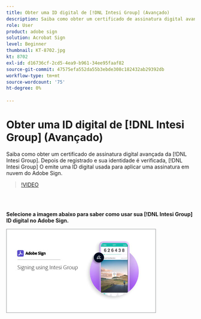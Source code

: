 ```yaml
---
title: Obter uma ID digital de [!DNL Intesi Group] (Avançado)
description: Saiba como obter um certificado de assinatura digital avançada da [!DNL Intesi Group]
role: User
product: adobe sign
solution: Acrobat Sign
level: Beginner
thumbnail: KT-8702.jpg
kt: 8702
exl-id: d16736cf-2cd5-4ea9-b961-34ee95faaf82
source-git-commit: 47575efa552da55b3ebde308c182432ab29392db
workflow-type: tm+mt
source-wordcount: '75'
ht-degree: 0%

---
```


# Obter uma ID digital de [!DNL Intesi Group] (Avançado)

Saiba como obter um certificado de assinatura digital avançada da [!DNL Intesi Group]. Depois de registrado e sua identidade é verificada, [!DNL Intesi Group] O emite uma ID digital usada para aplicar uma assinatura em nuvem do Adobe Sign.

>[!VIDEO](https://video.tv.adobe.com/v/337065?hidetitle=true)

<br> 

**Selecione a imagem abaixo para saber como usar sua [!DNL Intesi Group] ID digital no Adobe Sign.**

[![image](assets/IntesiSign_400.png)](intesi-sign.md)
